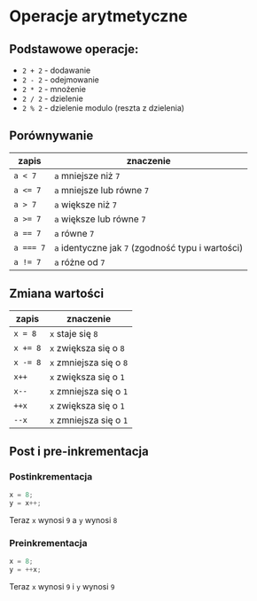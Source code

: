 # Operacje arytmetyczne

## Podstawowe operacje:
- `2 + 2` - dodawanie
- `2 - 2` - odejmowanie
- `2 * 2` - mnożenie
- `2 / 2` - dzielenie
- `2 % 2` - dzielenie modulo (reszta z dzielenia)

## Porównywanie

| zapis    | znaczenie                  |
|----------|----------------------------|
| `a < 7`  | `a` mniejsze niż `7`       |
| `a <= 7` | `a` mniejsze lub równe `7` |
| `a > 7`  | `a` większe niż `7`        |
| `a >= 7` | `a` większe lub równe `7`  |
| `a == 7` | `a` równe `7`              |
| `a === 7`| `a` identyczne jak `7` (zgodność typu i wartości) |
| `a != 7` | `a` różne od `7`           |

## Zmiana wartości

| zapis    | znaczenie                  |
|----------|----------------------------|
| `x = 8`  | `x` staje się `8`          |
| `x += 8` | `x` zwiększa się o `8`     |
| `x -= 8` | `x` zmniejsza się o `8`    |
| `x++`    | `x` zwiększa się o `1`     |
| `x--`    | `x` zmniejsza się o `1`    |
| `++x`    | `x` zwiększa się o `1`     |
| `--x`    | `x` zmniejsza się o `1`    |

## Post i pre-inkrementacja

### Postinkrementacja
```javascript
x = 8;
y = x++;
```
Teraz `x` wynosi `9` a `y` wynosi `8`

### Preinkrementacja
```javascript
x = 8;
y = ++x;
```
Teraz `x` wynosi `9` i `y` wynosi `9`
